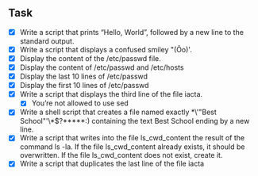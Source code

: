 ## Task
- [X] Write a script that prints “Hello, World”, followed by a new line to the standard output.
- [X] Write a script that displays a confused smiley "(Ôo)'.
- [X] Display the content of the /etc/passwd file.
- [X] Display the content of /etc/passwd and /etc/hosts
- [X] Display the last 10 lines of /etc/passwd
- [X] Display the first 10 lines of /etc/passwd
- [X] Write a script that displays the third line of the file iacta.
  - [X] You’re not allowed to use sed
- [X] Write a shell script that creates a file named exactly \*\\'"Best School"\'\\*$\?\*\*\*\*\*:) containing the text Best School ending by a new line.
- [X] Write a script that writes into the file ls_cwd_content the result of the command ls -la. If the file ls_cwd_content already exists, it should be overwritten. If the file ls_cwd_content does not exist, create it.
- [X] Write a script that duplicates the last line of the file iacta
